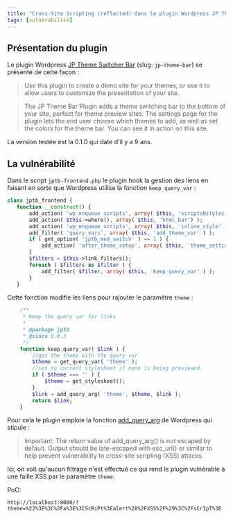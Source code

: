 ```yaml
---
title: "Cross-Site Scripting (reflected) dans le plugin Wordpress JP Theme Switcher Bar"
tags: [vulnérabilité]
---
```


## Présentation du plugin

Le plugin Wordpress [JP Theme Switcher Bar](https://wordpress.org/plugins/jp-theme-bar/) (slug: `jp-theme-bar`) se présente de cette façon :

> Use this plugin to create a demo site for your themes, or use it to allow users to customize the presentation of your site.

> The JP Theme Bar Plugin adds a theme switching bar to the bottom of your site, perfect for theme preview sites. The settings page for the plugin lets the end user choose which themes to add, as well as set the colors for the theme bar. You can see it in action on this site.
 
La version testée est la 0.1.0 qui date d'il y a 9 ans.

## La vulnérabilité

Dans le script `jptb-frontend.php` le plugin hook la gestion des liens en faisant en sorte que Wordpress utilise la fonction `keep_query_var` :

```php
class jptb_frontend {
   function __construct() {
       add_action( 'wp_enqueue_scripts', array( $this, 'scriptsNstyles' ) );
       add_action( $this->where(), array( $this, 'html_bar') );
       add_action( 'wp_enqueue_scripts', array( $this, 'inline_style' ) );
       add_filter( 'query_vars', array( $this, 'add_theme_var' ) );
       if ( get_option( 'jptb_mod_switch' ) == 1 ) {
           add_action( 'after_theme_setup', array( $this, 'theme_settings' ) );
       }
       $filters = $this->link_filters();
       foreach ( $filters as $filter ) {
           add_filter( $filter, array( $this, 'keep_query_var' ) );
       }
   }
```

Cette fonction modifie les liens pour rajouter le paramètre `theme` :

```php
    /**    
     * Keep the query var for links
     *
     * @package jptb
     * @since 0.0.3
     */
    function keep_query_var( $link ) {
        //get the theme with the query var
        $theme = get_query_var( 'theme' );
        //set to current stylesheet if none is being previewed.
        if ( $theme === '' ) {
            $theme = get_stylesheet();
        }
        $link = add_query_arg( 'theme', $theme, $link );
        return $link;
    }
```

Pour cela le plugin emploie la fonction [add_query_arg](https://developer.wordpress.org/reference/functions/add_query_arg/) de Wordpress qui stipule :

> Important: The return value of add_query_arg() is not escaped by default. Output should be late-escaped with esc_url() or similar to help prevent vulnerability to cross-site scripting (XSS) attacks.

Ici, on voit qu'aucun filtrage n'est effectué ce qui rend le plugin vulnérable à une faille XSS par le paramètre `theme`.

PoC:

```
http://localhost:8000/?theme=%22%3E%3C%2Fa%3E%3CScRiPt%3Ealert%28%2FXSS%2F%29%3C%2FsCrIpT%3E
```
